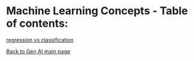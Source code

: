 # Machine Learning Concepts - Table of contents:

[regression vs classification](./regression_vs_classification.md)





[Back to Gen AI main page](./../../README.md)

